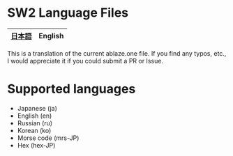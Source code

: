 # SW2 Language Files

<table>
    <thead>
        <tr>
            <th style="text-align:center">
                <a href="README.md">日本語</a>
            </th>
            <th style="text-align:center">
                <a>English</a>
            </th>
        </tr>
    </thead>
</table>

This is a translation of the current ablaze.one file. If you find any typos, etc., I would appreciate it if you could submit a PR or Issue.

# Supported languages

- Japanese (ja)
- English (en)
- Russian (ru)
- Korean (ko)
- Morse code (mrs-JP)
- Hex (hex-JP)

